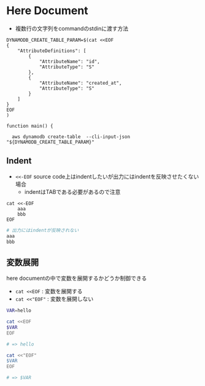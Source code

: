 # Here Document

* 複数行の文字列をcommandのstdinに渡す方法

```shell
DYNAMODB_CREATE_TABLE_PARAM=$(cat <<EOF
{
    "AttributeDefinitions": [
        {
            "AttributeName": "id",
            "AttributeType": "S"
        },
        {
            "AttributeName": "created_at",
            "AttributeType": "S"
        }
    ]
}
EOF
)

function main() {

  aws dynamodb create-table  --cli-input-json "${DYNAMODB_CREATE_TABLE_PARAM}"
```

## Indent

* `<<-EOF` source code上はindentしたいが出力にはindentを反映させたくない場合
  * indentはTABである必要があるので注意

```she
cat <<-EOF
    aaa
    bbb
EOF
```

```sh
# 出力にはindentが反映されない
aaa
bbb
```

## 変数展開

here documentの中で変数を展開するかどうか制御できる

* `cat <<EOF`   : 変数を展開する
* `cat <<"EOF"` : 変数を展開しない

```sh
VAR=hello

cat <<EOF
$VAR
EOF

# => hello

cat <<"EOF"
$VAR
EOF

# => $VAR
```
